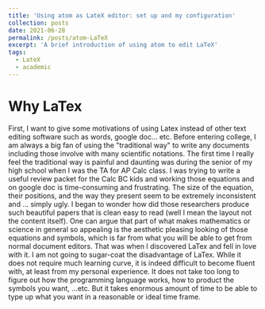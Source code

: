 ```yaml
---
title: 'Using atom as LateX editor: set up and my configuration'
collection: posts
date: 2021-06-28
permalink: /posts/atom-LaTeX
excerpt: 'A brief introduction of using atom to edit LaTeX'
tags:
  - LateX
  - academic
---
```


Why LaTex 
======
First, I want to give some motivations of using Latex instead of other text editing software such as words, google doc... etc.
Before entering college, I am always a big fan of using the "traditional way" to write any documents including those involve
with many scientific notations. The first time I really feel the traditional way is painful and daunting was during the senior of my high school
when I was the TA for AP Calc class. I was trying to write a useful review packet for the Calc BC kids and working those equations and on google doc is time-consuming and frustrating. 
The size of the equation, their positions, and the way they present seem to be 
extremely inconsistent and ... simply ugly. I began to wonder how did those researchers produce such beautiful papers that is clean easy to read (well I 
mean the layout not the content itself). One can argue that part of what makes mathematics or science in general so appealing is the aesthetic pleasing 
looking of those equations and symbols, which is far from what you will be able to get from normal document editors. That was when I 
discovered LaTex and fell in love with it. I am not going to sugar-coat the disadvantage of LaTex. While it does not require much learning curve,
it is indeed difficult to become fluent with, at least from my personal experience. It does not take too long to figure out how the programming 
language works, how to product the symbols you want, ...etc. But it takes enormous amount of time to be able to type up what you want in a reasonable 
or ideal time frame. 